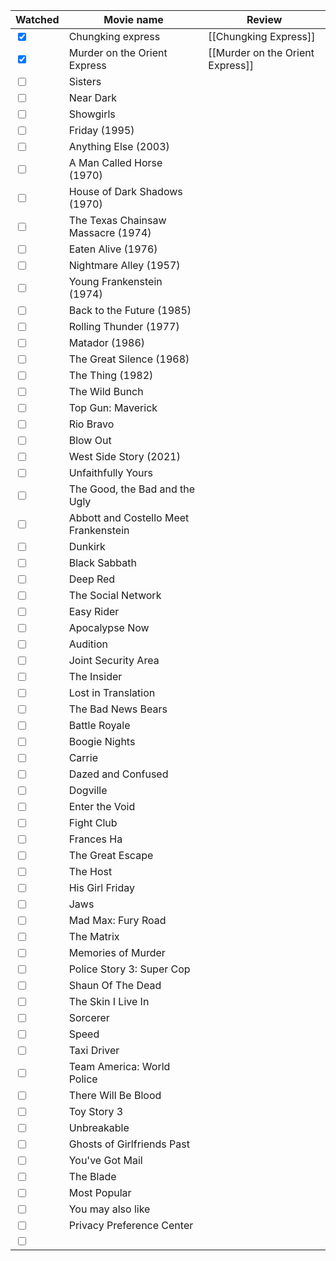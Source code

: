
| Watched                         | Movie name                            | Review                           |
| ------------------------------- | ------------------------------------- | -------------------------------- |
| <input type="checkbox" checked> | Chungking express                     | [[Chungking Express]]            |
| <input type="checkbox" checked> | Murder on the Orient Express          | [[Murder on the Orient Express]] |
| <input type="checkbox" >        | Sisters                               |                                  |
| <input type="checkbox">         | Near Dark                             |                                  |
| <input type="checkbox">         | Showgirls                             |                                  |
| <input type="checkbox">         | Friday (1995)                         |                                  |
| <input type="checkbox">         | Anything Else (2003)                  |                                  |
| <input type="checkbox">         | A Man Called Horse (1970)             |                                  |
| <input type="checkbox">         | House of Dark Shadows (1970)          |                                  |
| <input type="checkbox">         | The Texas Chainsaw Massacre (1974)    |                                  |
| <input type="checkbox">         | Eaten Alive (1976)                    |                                  |
| <input type="checkbox">         | Nightmare Alley (1957)                |                                  |
| <input type="checkbox">         | Young Frankenstein (1974)             |                                  |
| <input type="checkbox">         | Back to the Future (1985)             |                                  |
| <input type="checkbox">         | Rolling Thunder (1977)                |                                  |
| <input type="checkbox">         | Matador (1986)                        |                                  |
| <input type="checkbox">         | The Great Silence (1968)              |                                  |
| <input type="checkbox">         | The Thing (1982)                      |                                  |
| <input type="checkbox">         | The Wild Bunch                        |                                  |
| <input type="checkbox">         | Top Gun: Maverick                     |                                  |
| <input type="checkbox">         | Rio Bravo                             |                                  |
| <input type="checkbox">         | Blow Out                              |                                  |
| <input type="checkbox">         | West Side Story (2021)                |                                  |
| <input type="checkbox">         | Unfaithfully Yours                    |                                  |
| <input type="checkbox">         | The Good, the Bad and the Ugly        |                                  |
| <input type="checkbox">         | Abbott and Costello Meet Frankenstein |                                  |
| <input type="checkbox">         | Dunkirk                               |                                  |
| <input type="checkbox">         | Black Sabbath                         |                                  |
| <input type="checkbox">         | Deep Red                              |                                  |
| <input type="checkbox">         | The Social Network                    |                                  |
| <input type="checkbox">         | Easy Rider                            |                                  |
| <input type="checkbox">         | Apocalypse Now                        |                                  |
| <input type="checkbox">         | Audition                              |                                  |
| <input type="checkbox">         | Joint Security Area                   |                                  |
| <input type="checkbox">         | The Insider                           |                                  |
| <input type="checkbox">         | Lost in Translation                   |                                  |
| <input type="checkbox">         | The Bad News Bears                    |                                  |
| <input type="checkbox">         | Battle Royale                         |                                  |
| <input type="checkbox">         | Boogie Nights                         |                                  |
| <input type="checkbox">         | Carrie                                |                                  |
| <input type="checkbox">         | Dazed and Confused                    |                                  |
| <input type="checkbox">         | Dogville                              |                                  |
| <input type="checkbox">         | Enter the Void                        |                                  |
| <input type="checkbox">         | Fight Club                            |                                  |
| <input type="checkbox">         | Frances Ha                            |                                  |
| <input type="checkbox">         | The Great Escape                      |                                  |
| <input type="checkbox">         | The Host                              |                                  |
| <input type="checkbox">         | His Girl Friday                       |                                  |
| <input type="checkbox">         | Jaws                                  |                                  |
| <input type="checkbox">         | Mad Max: Fury Road                    |                                  |
| <input type="checkbox">         | The Matrix                            |                                  |
| <input type="checkbox">         | Memories of Murder                    |                                  |
| <input type="checkbox">         | Police Story 3: Super Cop             |                                  |
| <input type="checkbox">         | Shaun Of The Dead                     |                                  |
| <input type="checkbox">         | The Skin I Live In                    |                                  |
| <input type="checkbox">         | Sorcerer                              |                                  |
| <input type="checkbox">         | Speed                                 |                                  |
| <input type="checkbox">         | Taxi Driver                           |                                  |
| <input type="checkbox">         | Team America: World Police            |                                  |
| <input type="checkbox">         | There Will Be Blood                   |                                  |
| <input type="checkbox">         | Toy Story 3                           |                                  |
| <input type="checkbox">         | Unbreakable                           |                                  |
| <input type="checkbox">         | Ghosts of Girlfriends Past            |                                  |
| <input type="checkbox">         | You've Got Mail                       |                                  |
| <input type="checkbox">         | The Blade                             |                                  |
| <input type="checkbox">         | Most Popular                          |                                  |
| <input type="checkbox">         | You may also like                     |                                  |
| <input type="checkbox">         | Privacy Preference Center             |                                  |
| <input type="checkbox">         |                                       |                                  |
